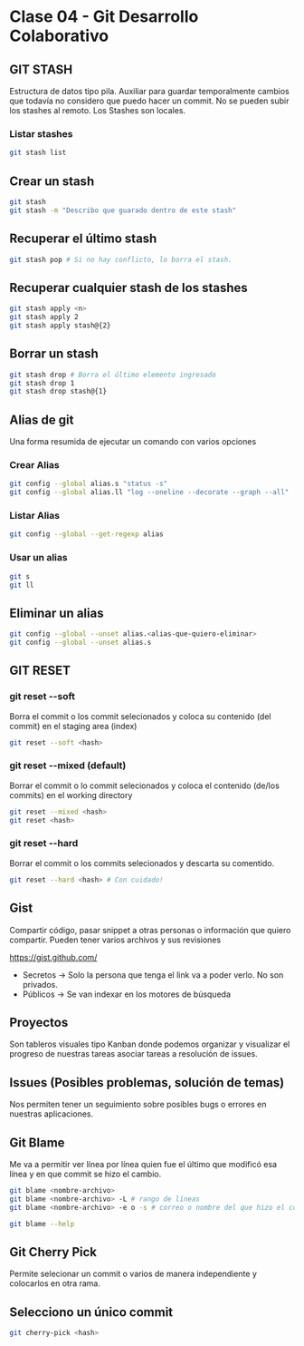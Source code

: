 # Clase 04 - Git Desarrollo Colaborativo

## GIT STASH

Estructura de datos tipo pila. Auxiliar para guardar temporalmente cambios que todavía no considero que puedo hacer un commit. No se pueden subir los stashes al remoto. Los Stashes son locales.

### Listar stashes

```sh
git stash list
```
## Crear un stash

```sh
git stash 
git stash -m "Describo que guarado dentro de este stash"
```

## Recuperar el último stash

```sh
git stash pop # Si no hay conflicto, lo borra el stash.
```

## Recuperar cualquier stash de los stashes

```sh
git stash apply <n>
git stash apply 2
git stash apply stash@{2}
```

## Borrar un stash

```sh
git stash drop # Borra el último elemento ingresado
git stash drop 1
git stash drop stash@{1}
```

## Alias de git
Una forma resumida de ejecutar un comando con varios opciones

### Crear Alias

```sh
git config --global alias.s "status -s"
git config --global alias.ll "log --oneline --decorate --graph --all"
```

### Listar Alias

```sh
git config --global --get-regexp alias
```

### Usar un alias

```sh
git s 
git ll
```

## Eliminar un alias

```sh
git config --global --unset alias.<alias-que-quiero-eliminar>
git config --global --unset alias.s
```

## GIT RESET

### git reset --soft
Borra el commit o los commit selecionados y coloca su contenido (del commit) en el staging area (index)

```sh
git reset --soft <hash>
```

### git reset --mixed (default)
Borrar el commit o lo commit selecionados y coloca el contenido (de/los commits) en el working directory

```sh
git reset --mixed <hash>
git reset <hash>
```

### git reset --hard
Borrar el commit o los commits selecionados y descarta su comentido.

```sh
git reset --hard <hash> # Con cuidado!
```

## Gist
Compartir código, pasar snippet a otras personas o información que quiero compartir. Pueden tener varios archivos y sus revisiones

<https://gist.github.com/>

* Secretos -> Solo la persona que tenga el link va a poder verlo. No son privados. 
* Públicos -> Se van indexar en los motores de búsqueda

## Proyectos
Son tableros visuales tipo Kanban donde podemos organizar y visualizar el progreso de nuestras tareas asociar tareas a resolución de issues.

## Issues (Posibles problemas, solución de temas)
Nos permiten tener un seguimiento sobre posibles bugs o errores en nuestras aplicaciones.

## Git Blame
Me va a permitir ver línea por línea quien fue el último que modificó esa línea y en que commit se hizo el cambio.

```sh
git blame <nombre-archivo>
git blame <nombre-archivo> -L # rango de líneas
git blame <nombre-archivo> -e o -s # correo o nombre del que hizo el commit
```

```sh
git blame --help
```

## Git Cherry Pick
Permite selecionar un commit o varios de manera independiente y colocarlos en otra rama.

## Selecciono un único commit 

```sh
git cherry-pick <hash>
```